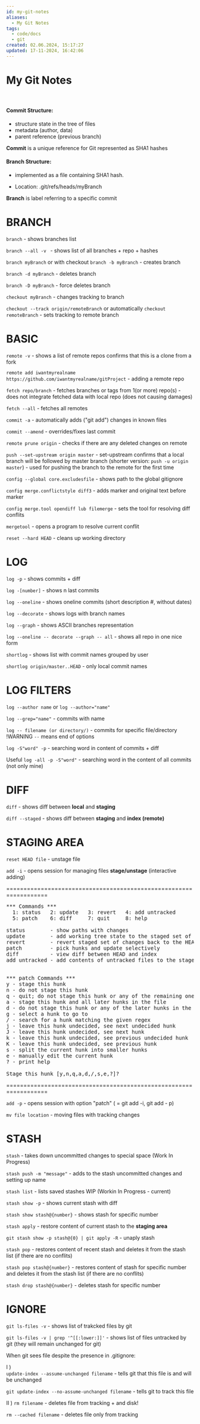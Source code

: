 ```yaml
---
id: my-git-notes
aliases:
  - My Git Notes
tags:
  - code/docs
  - git
created: 02.06.2024, 15:17:27
updated: 17-11-2024, 16:42:06
---
```


# My Git Notes
<br>

#### Commit Structure:
- structure state in the tree of files
- metadata (author, data)
- parent reference (previous branch)

**Commit** is a unique reference for Git represented as SHA1 hashes
#### Branch Structure:
- implemented as a file containing SHA1 hash.

- Location: .git/refs/heads/myBranch

**Branch** is label referring to a specific commit

# **BRANCH**

`branch` - shows branches list

`branch --all -v ` - shows list of all branches + repo + hashes

`branch myBranch`
    or with checkout
`branch -b myBranch` - creates branch

`branch -d myBranch` - deletes branch

`branch -D myBranch` - force deletes branch

`checkout myBranch` - changes tracking to branch

`checkout --track origin/remoteBranch`
    or automatically
`checkout remoteBranch` - sets tracking to remote branch


# **BASIC**

`remote -v` - shows a list of remote repos
            confirms that this is a clone from a fork

`remote add iwantmyrealname https://github.com/iwantmyrealname/gitProject`
    - adding a remote repo

`fetch repo/branch` - fetches branches or tags from 1(or more) repo(s)
    - does not integrate fetched data with local repo (does not causing damages)

`fetch --all` - fetches all remotes

`commit -a` - automatically adds ("git add") changes in known files

`commit --amend` - overrides/fixes last commit

`remote prune origin` - checks if there are any deleted changes on remote

`push --set-upstream origin master` - set-upstream confirms that a local branch will be followed by master branch
    (shorter version: `push -u origin master`)
    - used for pushing the branch to the remote for the first time

`config --global core.excludesfile` - shows path to the global gitignore

`config merge.conflictstyle diff3` - adds marker and original text before marker

`config merge.tool opendiff lub filemerge` - sets the tool for resolving diff conflits

`mergetool` - opens a program to resolve current conflit

`reset --hard HEAD` - cleans up working directory


# **LOG**

`log -p` - shows commits + diff

`log -[number]` - shows n last commits

`log --oneline` - shows oneline commits (short description #, without dates)

`log --decorate` - shows logs with branch names

`log --graph` - shows ASCII branches representation

`log --oneline -- decorate --graph -- all` - shows all repo in one nice form

`shortlog` - shows list with commit names grouped by user

`shortlog origin/master..HEAD` - only local commit names


# **LOG FILTERS**

`log --author name`
    or
`log --author="name"`

`log --grep="name"` - commits with name

`log -- filename (or directory/)` - commits for specific file/directory
    !WARNING `--` means end of options

`log -S"word" -p` - searching word in content of commits + diff

Useful
`log -all -p -S"word"` - searching word in the content of all commits (not only mine)


# **DIFF**

`diff` - shows diff between **local** and **staging**

`diff --staged` - shows diff between **staging** and **index (remote)**


# **STAGING AREA**

`reset HEAD file` - unstage file

`add -i` - opens session for managing files **stage/unstage** (interactive adding)

==================================================================
<pre>
*** Commands ***
  1: status	  2: update	  3: revert	  4: add untracked
  5: patch	  6: diff	  7: quit	  8: help

status        - show paths with changes 
update        - add working tree state to the staged set of changes             (adding to stage)
revert        - revert staged set of changes back to the HEAD version           (revert from stage
patch         - pick hunks and update selectively                               (pick some parts of files)
diff          - view diff between HEAD and index
add untracked - add contents of untracked files to the staged set of changes


*** patch Commands ***
y - stage this hunk
n - do not stage this hunk
q - quit; do not stage this hunk or any of the remaining ones
a - stage this hunk and all later hunks in the file
d - do not stage this hunk or any of the later hunks in the file
g - select a hunk to go to
/ - search for a hunk matching the given regex
j - leave this hunk undecided, see next undecided hunk
J - leave this hunk undecided, see next hunk
k - leave this hunk undecided, see previous undecided hunk
K - leave this hunk undecided, see previous hunk
s - split the current hunk into smaller hunks
e - manually edit the current hunk
? - print help

Stage this hunk [y,n,q,a,d,/,s,e,?]?
</pre>
==================================================================

`add -p` - opens session with option "patch" ( = git add -i, git add - p)

`mv file location` - moving files with tracking changes 


# **STASH**

`stash` - takes down uncommitted changes to special space (Work In Progress)

`stash push -m "message"` - adds to the stash uncommitted changes and setting up name 

`stash list` - lists saved stashes WIP (Workin In Progress - current)

`stash show -p` - shows current stash with diff

`stash show stash@{number}` - shows stash for specific number

`stash apply` - restore content of current stash to the **staging area**

`git stash show -p stash@{0} | git apply -R` - unaply stash

`stash pop` - restores content of recent stash and deletes it from the stash list (if there are no conflits)

`stash pop stash@{number}` - restores content of stash for specific number and deletes it from the stash list (if there are no conflits)

`stash drop stash@{number}` - deletes stash for specific number


# **IGNORE**

`git ls-files -v` - shows list of trakcked files by git

`git ls-files -v | grep '^[[:lower:]]'` - shows list of files untracked by git (they will remain unchanged for git)

When git sees file despite the presence in .gitignore:

I )  
` update-index --assume-unchanged filename ` - tells git that this file is and will be unchanged

`git update-index --no-assume-unchanged filename` - tells git to track this file

II )
 `rm filename` - deletes file from tracking + and disk!

`rm --cached filename` - deletes file only from tracking
